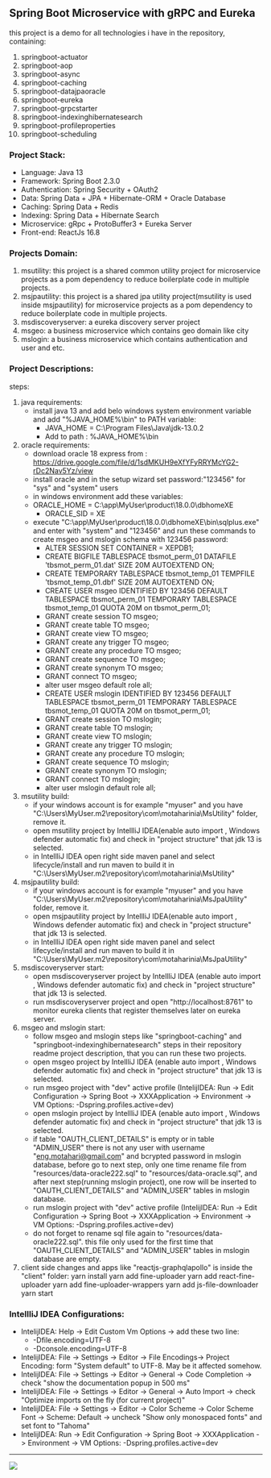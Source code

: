 ## Spring Boot Microservice with gRPC and Eureka
this project is a demo for all technologies i have in the repository, containing:
1. springboot-actuator
2. springboot-aop
3. springboot-async
4. springboot-caching
5. springboot-datajpaoracle
6. springboot-eureka
7. springboot-grpcstarter
8. springboot-indexinghibernatesearch
9. springboot-profileproperties
10. springboot-scheduling

### Project Stack:
- Language: Java 13
- Framework: Spring Boot 2.3.0
- Authentication: Spring Security + OAuth2
- Data: Spring Data + JPA + Hibernate-ORM + Oracle Database
- Caching: Spring Data + Redis
- Indexing: Spring Data + Hibernate Search
- Microservice: gRpc + ProtoBuffer3 + Eureka Server
- Front-end: ReactJs 16.8

### Projects Domain:
1. msutility: this project is a shared common utility project for microservice projects as a pom dependency to reduce boilerplate code in multiple projects.
1. msjpautility: this project is a shared jpa utility project(msutility is used inside msjpautility) for microservice projects as a pom dependency to reduce boilerplate code in multiple projects.
2. msdiscoveryserver: a eureka discovery server project
3. msgeo: a business microservice which contains geo domain like city
4. mslogin: a business microservice which contains authentication and user and etc.


### Project Descriptions:
steps:
1. java requirements:
    - install java 13 and add belo windows system environment variable and add "%JAVA_HOME%\bin" to PATH variable:
        - JAVA_HOME = C:\Program Files\Java\jdk-13.0.2
        - Add to path : %JAVA_HOME%\bin
2. oracle requirements:
    - download oracle 18 express from : https://drive.google.com/file/d/1sdMKUH9eXfYFyRRYMcYG2-rDc2Nav5Yz/view
    - install oracle and in the setup wizard set password:"123456" for "sys" and "system" users
    - in windows environment add these variables:
     - ORACLE_HOME = C:\app\MyUser\product\18.0.0\dbhomeXE
        - ORACLE_SID = XE
    - execute "C:\app\MyUser\product\18.0.0\dbhomeXE\bin\sqlplus.exe" and enter with "system" and "123456" and run these commands to create msgeo and mslogin schema with 123456 password:
        - ALTER SESSION SET CONTAINER = XEPDB1;
        - CREATE BIGFILE TABLESPACE tbsmot_perm_01 DATAFILE 'tbsmot_perm_01.dat' SIZE 20M AUTOEXTEND ON;
        - CREATE TEMPORARY TABLESPACE tbsmot_temp_01 TEMPFILE 'tbsmot_temp_01.dbf' SIZE 20M AUTOEXTEND ON;
        - CREATE USER msgeo IDENTIFIED BY 123456 DEFAULT TABLESPACE tbsmot_perm_01 TEMPORARY TABLESPACE tbsmot_temp_01 QUOTA 20M on tbsmot_perm_01;
        - GRANT create session TO msgeo;
        - GRANT create table TO msgeo;
        - GRANT create view TO msgeo;
        - GRANT create any trigger TO msgeo;
        - GRANT create any procedure TO msgeo;
        - GRANT create sequence TO msgeo;
        - GRANT create synonym TO msgeo;
        - GRANT connect TO msgeo;
        - alter user msgeo default role all;
        - CREATE USER mslogin IDENTIFIED BY 123456 DEFAULT TABLESPACE tbsmot_perm_01 TEMPORARY TABLESPACE tbsmot_temp_01 QUOTA 20M on tbsmot_perm_01;
        - GRANT create session TO mslogin;
        - GRANT create table TO mslogin;
        - GRANT create view TO mslogin;
        - GRANT create any trigger TO mslogin;
        - GRANT create any procedure TO mslogin;
        - GRANT create sequence TO mslogin;
        - GRANT create synonym TO mslogin;
        - GRANT connect TO mslogin;
        - alter user mslogin default role all;
3. msutility build:
    - if your windows account is for example "myuser" and you have "C:\Users\MyUser\.m2\repository\com\motaharinia\MsUtility" folder, remove it.
    - open msutility project by IntellliJ IDEA(enable auto import , Windows defender automatic fix) and check in "project structure" that jdk 13 is selected.
    - in IntellliJ IDEA open right side maven panel and select lifecycle/install and run maven to build it in "C:\Users\MyUser\.m2\repository\com\motaharinia\MsUtility"
4. msjpautility build:
    - if your windows account is for example "myuser" and you have "C:\Users\MyUser\.m2\repository\com\motaharinia\MsJpaUtility" folder, remove it.
    - open msjpautility project by IntellliJ IDEA(enable auto import , Windows defender automatic fix) and check in "project structure" that jdk 13 is selected.
    - in IntellliJ IDEA open right side maven panel and select lifecycle/install and run maven to build it in "C:\Users\MyUser\.m2\repository\com\motaharinia\MsJpaUtility"    
5. msdiscoveryserver start:
    - open msdiscoveryserver project by IntellliJ IDEA (enable auto import , Windows defender automatic fix) and check in "project structure" that jdk 13 is selected.
    - run msdiscoveryserver project and open "http://localhost:8761" to monitor eureka clients that register themselves later on eureka server.
6. msgeo and mslogin start:
    - follow msgeo and mslogin steps like "springboot-caching" and "springboot-indexinghibernatesearch" steps in their repository readme project description, that you can run these two projects.
    - open msgeo project by IntellliJ IDEA (enable auto import , Windows defender automatic fix) and check in "project structure" that jdk 13 is selected.
    - run msgeo project with "dev" active profile (IntelijIDEA: Run -> Edit Configuration -> Spring Boot -> XXXApplication -> Environment -> VM Options: -Dspring.profiles.active=dev)
    - open mslogin project by IntellliJ IDEA (enable auto import , Windows defender automatic fix) and check in "project structure" that jdk 13 is selected.
    - if table "OAUTH_CLIENT_DETAILS" is empty or in table "ADMIN_USER" there is not any user with username "eng.motahari@gmail.com" and bcrypted password in mslogin database, before go to next step, only one time rename file from "resources/data-oracle222.sql" to "resources/data-oracle.sql", and after next step(running mslogin project), one row will be inserted to "OAUTH_CLIENT_DETAILS" and "ADMIN_USER" tables in mslogin database.
    - run mslogin project with "dev" active profile (IntelijIDEA: Run -> Edit Configuration -> Spring Boot -> XXXApplication -> Environment -> VM Options: -Dspring.profiles.active=dev)
    - do not forget to rename sql file again to "resources/data-oracle222.sql". this file only used for the first time that "OAUTH_CLIENT_DETAILS" and "ADMIN_USER" tables in mslogin database are empty.
7. client side changes and apps like "reactjs-graphqlapollo" is inside the "client" folder:
yarn install
yarn add fine-uploader
yarn add react-fine-uploader
yarn add fine-uploader-wrappers
yarn add js-file-downloader
yarn start
    
### IntellliJ IDEA Configurations:
- IntelijIDEA: Help -> Edit Custom Vm Options -> add these two line:
    - -Dfile.encoding=UTF-8
    - -Dconsole.encoding=UTF-8
- IntelijIDEA: File -> Settings -> Editor -> File Encodings-> Project Encoding: form "System default" to UTF-8. May be it affected somehow.
- IntelijIDEA: File -> Settings -> Editor -> General -> Code Completion -> check "show the documentation popup in 500 ms"
- IntelijIDEA: File -> Settings -> Editor -> General -> Auto Import -> check "Optimize imports on the fly (for current project)"
- IntelijIDEA: File -> Settings -> Editor -> Color Scheme -> Color Scheme Font -> Scheme: Default -> uncheck "Show only monospaced fonts" and set font to "Tahoma"
- IntelijIDEA: Run -> Edit Configuration -> Spring Boot -> XXXApplication -> Environment -> VM Options: -Dspring.profiles.active=dev

<hr/>
<a href="mailto:eng.motahari@gmail.com?"><img src="https://img.shields.io/badge/gmail-%23DD0031.svg?&style=for-the-badge&logo=gmail&logoColor=white"/></a>











